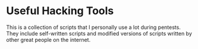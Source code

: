 # Useful Hacking Tools
This is a collection of scripts that I personally use a lot during pentests.
They include self-written scripts and modified versions of scripts written by other great people on the internet.
